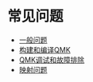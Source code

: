 # 常见问题

* [一般问题](zh-cn/faq_general.md)
* [构建和编译QMK](zh-cn/faq_build.md)
* [QMK调试和故障排除](zh-cn/faq_debug.md)
* [映射问题](zh-cn/faq_keymap.md)

<!--源文件：https://raw.githubusercontent.com/qmk/qmk_firmware/e6c638bed1fa0a48bb6f8697b2a61717c4fd0992/docs/faq.md 
    源提交哈希：e6c638bed1fa0a48bb6f8697b2a61717c4fd0992-->
<!--翻译时间:20200217-18:34(GMT+8)-->
